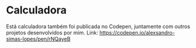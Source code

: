 # Calculadora

Está calculadora também foi publicada no Codepen, juntamente com outros projetos desenvolvidos por mim.
Link: https://codepen.io/alexsandro-simas-lopes/pen/rNQayeB

